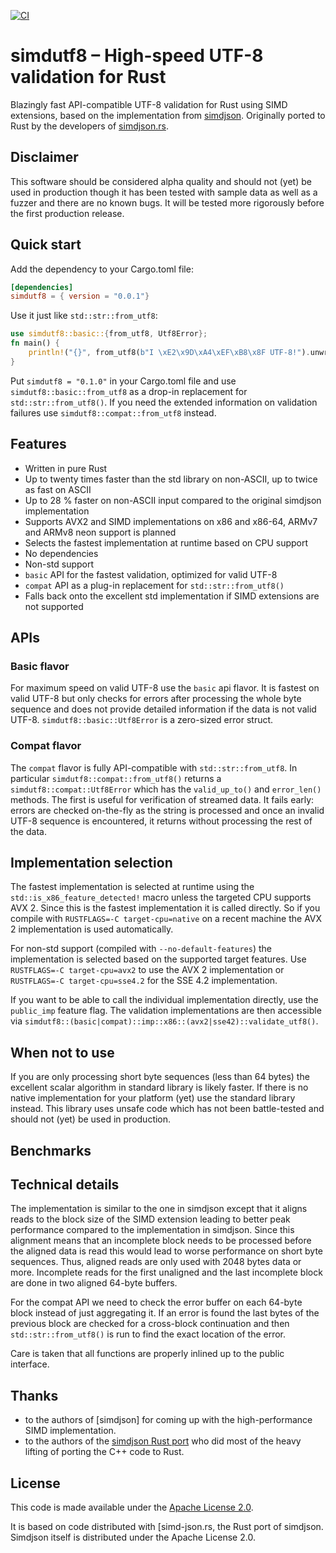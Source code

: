 [![CI](https://github.com/rusticstuff/simdutf8/actions/workflows/ci.yml/badge.svg)](https://github.com/rusticstuff/simdutf8/actions/workflows/ci.yml)

# simdutf8 – High-speed UTF-8 validation for Rust

Blazingly fast API-compatible UTF-8 validation for Rust using SIMD extensions, based on the implementation from
[simdjson](https://github.com/simdjson/simdjson). Originally ported to Rust by the developers of [simdjson.rs](https://simdjson.rs).

## Disclaimer
This software should be considered alpha quality and should not (yet) be used in production though it has been tested
with sample data as well as a fuzzer and there are no known bugs. It will be tested more rigorously before the first
production release.

## Quick start
Add the dependency to your Cargo.toml file:
```toml
[dependencies]
simdutf8 = { version = "0.0.1"}
```

Use it just like `std::str::from_utf8`:
```rust
use simdutf8::basic::{from_utf8, Utf8Error};
fn main() {
    println!("{}", from_utf8(b"I \xE2\x9D\xA4\xEF\xB8\x8F UTF-8!").unwrap());
}
```

Put `simdutf8 = "0.1.0"` in your Cargo.toml file and use `simdutf8::basic::from_utf8` as a drop-in replacement for
`std::str::from_utf8()`. If you need the extended information on validation failures use `simdutf8::compat::from_utf8`
instead.

## Features
* Written in pure Rust
* Up to twenty times faster than the std library on non-ASCII, up to twice as fast on ASCII
* Up to 28 % faster on non-ASCII input compared to the original simdjson implementation
* Supports AVX2 and SIMD implementations on x86 and x86-64, ARMv7 and ARMv8 neon support is planned
* Selects the fastest implementation at runtime based on CPU support
* No dependencies
* Non-std support
* `basic` API for the fastest validation, optimized for valid UTF-8
* `compat` API as a plug-in replacement for `std::str::from_utf8()`
* Falls back onto the excellent std implementation if SIMD extensions are not supported

## APIs

### Basic flavor
For maximum speed on valid UTF-8 use the `basic` api flavor. It is fastest on valid UTF-8 but only checks
for errors after processing the whole byte sequence and does not provide detailed information if the data
is not valid UTF-8. `simdutf8::basic::Utf8Error` is a zero-sized error struct.

### Compat flavor
The `compat` flavor is fully API-compatible with `std::str::from_utf8`. In particular `simdutf8::compat::from_utf8()`
returns a `simdutf8::compat::Utf8Error` which has the `valid_up_to()` and `error_len()` methods. The first is useful
for verification of streamed data. It fails early: errors are checked on-the-fly as the string is processed and once
an invalid UTF-8 sequence is encountered, it returns without processing the rest of the data.

## Implementation selection
The fastest implementation is selected at runtime using the `std::is_x86_feature_detected!` macro unless the targeted
CPU supports AVX 2. Since this is the fastest implementation it is called directly. So if you compile with
`RUSTFLAGS=-C target-cpu=native` on a recent machine the AVX 2 implementation is used automatically.

For non-std support (compiled with `--no-default-features`) the implementation is selected based on the supported
target features. Use `RUSTFLAGS=-C target-cpu=avx2` to use the AVX 2 implementation or `RUSTFLAGS=-C target-cpu=sse4.2`
for the SSE 4.2 implementation.

If you want to be able to call the individual implementation directly, use the `public_imp` feature flag. The validation
implementations are then accessible via `simdutf8::(basic|compat)::imp::x86::(avx2|sse42)::validate_utf8()`.

## When not to use
If you are only processing short byte sequences (less than 64 bytes) the excellent scalar algorithm in standard
library is likely faster. If there is no native implementation for your platform (yet) use the standard library
instead. This library uses unsafe code which has not been battle-tested and should not (yet) be used in production.

## Benchmarks

## Technical details
The implementation is similar to the one in simdjson except that it aligns reads to the block size of the
SIMD extension leading to better peak performance compared to the implementation in simdjson. Since this alignment
means that an incomplete block needs to be processed before the aligned data is read this would lead to worse
performance on short byte sequences. Thus, aligned reads are only used with 2048 bytes data or more. Incomplete
reads for the first unaligned and the last incomplete block are done in two aligned 64-byte buffers.

For the compat API we need to check the error buffer on each 64-byte block instead of just aggregating it. If an
error is found the last bytes of the previous block are checked for a cross-block continuation and then
`std::str::from_utf8()` is run to find the exact location of the error.

Care is taken that all functions are properly inlined up to the public interface.

## Thanks
* to the authors of [simdjson] for coming up with the high-performance SIMD implementation.
* to the authors of the [simdjson Rust port]() who did most of the heavy lifting of porting the C++ code to Rust.


## License
This code is made available under the [Apache License 2.0](https://www.apache.org/licenses/LICENSE-2.0.html).

It is based on code distributed with [simd-json.rs, the Rust port of simdjson. Simdjson itself is distributed under
the Apache License 2.0.
